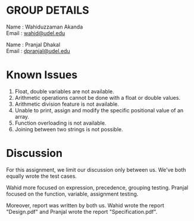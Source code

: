 # GROUP DETAILS

Name  : Wahiduzzaman Akanda\
Email : wahid@udel.edu

Name  : Pranjal Dhakal\
Email : dpranjal@udel.edu


# Known Issues

1.	Float, double variables are not available.
2.	Arithmetic operations cannot be done with a float or double values.
3.	Arithmetic division feature is not available.
4.	Unable to print, assign and modify the specific positional value of an array.
5.	Function overloading is not available.
6.	Joining between two strings is not possible.


# Discussion

For this assignment, we limit our discussion only between us. We've both equally wrote
the test cases.

Wahid more focused on expression, precedence, grouping testing. Pranjal focused on the function, variable, assignment testing.

Moreover, report was written by both us. Wahid wrote the report "Design.pdf" and Pranjal wrote the report 
"Specification.pdf".